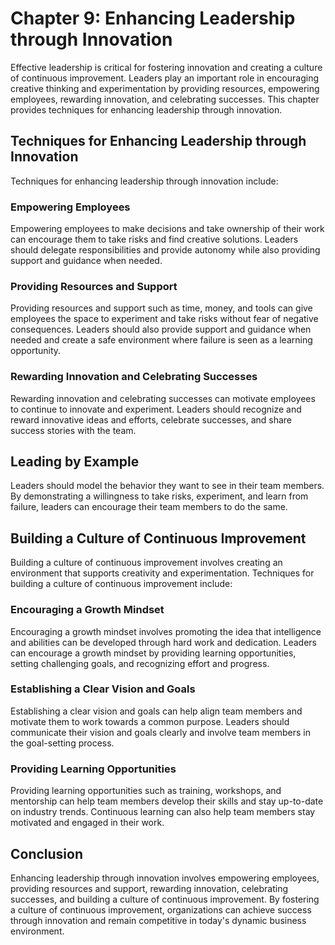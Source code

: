 Chapter 9: Enhancing Leadership through Innovation
==================================================

Effective leadership is critical for fostering innovation and creating a culture of continuous improvement. Leaders play an important role in encouraging creative thinking and experimentation by providing resources, empowering employees, rewarding innovation, and celebrating successes. This chapter provides techniques for enhancing leadership through innovation.

Techniques for Enhancing Leadership through Innovation
------------------------------------------------------

Techniques for enhancing leadership through innovation include:

### Empowering Employees

Empowering employees to make decisions and take ownership of their work can encourage them to take risks and find creative solutions. Leaders should delegate responsibilities and provide autonomy while also providing support and guidance when needed.

### Providing Resources and Support

Providing resources and support such as time, money, and tools can give employees the space to experiment and take risks without fear of negative consequences. Leaders should also provide support and guidance when needed and create a safe environment where failure is seen as a learning opportunity.

### Rewarding Innovation and Celebrating Successes

Rewarding innovation and celebrating successes can motivate employees to continue to innovate and experiment. Leaders should recognize and reward innovative ideas and efforts, celebrate successes, and share success stories with the team.

## Leading by Example

Leaders should model the behavior they want to see in their team members. By demonstrating a willingness to take risks, experiment, and learn from failure, leaders can encourage their team members to do the same.

Building a Culture of Continuous Improvement
--------------------------------------------

Building a culture of continuous improvement involves creating an environment that supports creativity and experimentation. Techniques for building a culture of continuous improvement include:

### Encouraging a Growth Mindset

Encouraging a growth mindset involves promoting the idea that intelligence and abilities can be developed through hard work and dedication. Leaders can encourage a growth mindset by providing learning opportunities, setting challenging goals, and recognizing effort and progress.

### Establishing a Clear Vision and Goals

Establishing a clear vision and goals can help align team members and motivate them to work towards a common purpose. Leaders should communicate their vision and goals clearly and involve team members in the goal-setting process.

### Providing Learning Opportunities

Providing learning opportunities such as training, workshops, and mentorship can help team members develop their skills and stay up-to-date on industry trends. Continuous learning can also help team members stay motivated and engaged in their work.

Conclusion
----------

Enhancing leadership through innovation involves empowering employees, providing resources and support, rewarding innovation, celebrating successes, and building a culture of continuous improvement. By fostering a culture of continuous improvement, organizations can achieve success through innovation and remain competitive in today's dynamic business environment.
